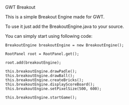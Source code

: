 GWT Breakout

This is a simple Breakout Engine made for GWT.

To use it just add the BreakoutEngine.java to your source.

You can simply start using following code:

	
	BreakoutEngine breakoutEngine = new BreakoutEngine();

	RootPanel root = RootPanel.get();

	root.add(breakoutEngine);
	
	this.breakoutEngine.drawPadle();
	this.breakoutEngine.drawBall();
	this.breakoutEngine.createBricks();
	this.breakoutEngine.displayScoreBoard();
	this.breakoutEngine.setPixelSize(500, 600);
	
	this.breakoutEngine.startGame();